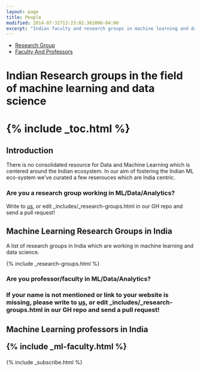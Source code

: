 ```yaml
---
layout: page
title: People
modified: 2014-07-31T13:23:02.362000-04:00
excerpt: "Indian faculty and research groups in machine learning and data science"
---
```

  <script>
  $(document).ready(function(){
    $("#research_div").show();
    $("#faculty_and_professor").hide();
  });
 function hideDiv(flag)
 {
   if(flag==1)
   {
     document.getElementById("research_div").style.display="inline";
     document.getElementById("faculty_and_professor").style.display="none";
   }
   else if(flag==2)
   {
     document.getElementById("research_div").style.display="none";
     document.getElementById("faculty_and_professor").style.display="inline";
   }
 }
</script>
<ul class="nav nav-tabs">
  <li><a href="#" id="research_group_link" onclick="hideDiv(1)"> Research Group</a></li>
  <li><a href="#" id="faculty_and_professor_link" onclick="hideDiv(2)"> Faculty And Professors</a></li>
</ul>

<div id="research_div">
<h1>Indian Research groups in the field of machine learning and data science<h1>

{% include _toc.html %}

<h2>Introduction</h2>


<p>There is no consolidated resource for Data and Machine Learning which is centered around the Indian ecosystem. In our aim of fostering the Indian ML eco-system we've curated a few reserouces which are India centric.</p>

<h3> Are you a research group working in ML/Data/Analytics?</h3>

<p>Write to <a href='/contact'>us</a>, or edit _includes/_research-groups.html in our GH repo and send a pull request!</p>


<h2> Machine Learning Research Groups in India </h2>

A list of research groups in India which are working in machine learning and data science.


{% include _research-groups.html %}

</div>


<div id="faculty_and_professor">

<h3> Are you professor/faculty in ML/Data/Analytics? <h3>

<p>If your name is not mentioned or link to your website is missing, please write to <a href='/contact'>us</a>, or edit _includes/_research-groups.html in our GH repo and send a pull request!</p>


<h2> Machine Learning professors in India


{% include _ml-faculty.html %}


</div>



{% include _subscribe.html %}
